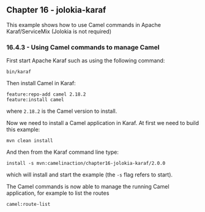 Chapter 16 - jolokia-karaf
--------------------------

This example shows how to use Camel commands in Apache Karaf/ServiceMix (Jolokia is not required)

### 16.4.3 - Using Camel commands to manage Camel

First start Apache Karaf such as using the following command:

    bin/karaf

Then install Camel in Karaf:

    feature:repo-add camel 2.18.2
    feature:install camel

where `2.18.2` is the Camel version to install.

Now we need to install a Camel application in Karaf.
At first we need to build this example:

    mvn clean install

And then from the Karaf command line type:

    install -s mvn:camelinaction/chapter16-jolokia-karaf/2.0.0

which will install and start the example (the `-s` flag refers to start).

The Camel commands is now able to manage the running Camel application, for example to list the routes

    camel:route-list

